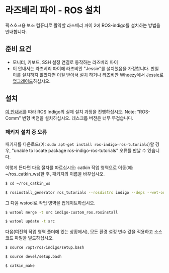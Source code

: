 # 라즈베리 파이 - ROS 설치

픽스호크용 보조 컴퓨터로 활약할 라즈베리 파이 2에 ROS-indigo를 설치하는 방법을 안내합니다.

## 준비 요건

* 모니터, 키보드, SSH 설정 연결로 동작하는 라즈베리 파이
* 이 안내서는 라즈베리 파이에 라즈비안 "Jessie"를 설치했음을 가정합니다. 만일 이를 설치하지 않았다면 [이걸 받아서 설치](https://www.raspberrypi.org/downloads/raspbian/) 하거나 라즈비안 Wheezy에서 Jessie로 [업그레이드](http://raspberrypi.stackexchange.com/questions/27858/upgrade-to-raspbian-jessie)하십시오.

## 설치

[이 안내서](http://wiki.ros.org/ROSberryPi/Installing%20ROS%20Indigo%20on%20Raspberry%20Pi)를 따라 ROS Indigo의 실제 설치 과정을 진행하십시오. Note: "ROS-Comm" 변형 버전을 설치하십시오. 데스크톱 버전은 너무 무겁습니다.

### 패키지 설치 중 오류

패키지를 다운로드(예: `sudo apt-get install ros-indigo-ros-tutorials`)할 경우, "unable to locate package ros-indigo-ros-tutorials" 오류를 만날 수 있습니다.

이렇게 뜬다면 다음 절차를 따르십시오: catkin 작업 영역으로 이동(예: ~/ros_catkin_ws)한 후, 패키지의 이름을 바꾸십시오.

```sh
$ cd ~/ros_catkin_ws

$ rosinstall_generator ros_tutorials --rosdistro indigo --deps --wet-only --exclude roslisp --tar > indigo-custom_ros.rosinstall
```

그 다음 wstool로 작업 영역을 업데이트하십시오.

```sh
$ wstool merge -t src indigo-custom_ros.rosinstall

$ wstool update -t src
```

다음(여전히 작업 영역 폴더에 있는 상황에서), 모든 환경 설정 변수 값을 적용하고 소스 코드 파일을 빌드하십시오.

```sh
$ source /opt/ros/indigo/setup.bash

$ source devel/setup.bash

$ catkin_make
```